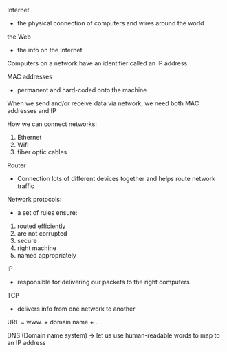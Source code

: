 Internet
- the physical connection of computers and wires around the world

the Web
- the info on the Internet

Computers on a network have an identifier called an IP address

MAC addresses
- permanent and hard-coded onto the machine

When we send and/or receive data via network, we need both MAC addresses and IP

How we can connect networks:
1.	Ethernet
2.	Wifi
3. fiber optic cables

Router 
- Connection lots of different devices together and helps route network traffic

Network protocols: 
- a set of rules ensure: 
1. routed efficiently
2. are not corrupted
3. secure
4. right machine
5. named appropriately

IP 
- responsible for delivering our packets to the right computers

TCP
- delivers info from one network to another

URL = www. + domain name + .<domain ending>

DNS (Domain name system) -> let us use human-readable words to map to an IP address

